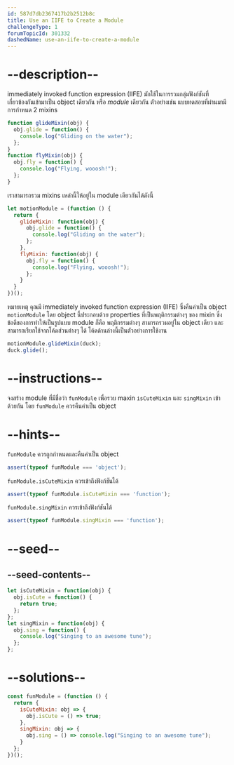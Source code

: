 ```yaml
---
id: 587d7db2367417b2b2512b8c
title: Use an IIFE to Create a Module
challengeType: 1
forumTopicId: 301332
dashedName: use-an-iife-to-create-a-module
---
```


# --description--

immediately invoked function expression (IIFE) มักใช้ในการรวมกลุ่มฟังก์ชันที่เกี่ยวข้องกันเข้ามาเป็น object เดียวกัน หรือ <dfn>module</dfn> เดียวกัน ตัวอย่างเช่น แบบทดสอบที่ผ่านมามีการกำหนด 2 mixins

```js
function glideMixin(obj) {
  obj.glide = function() {
    console.log("Gliding on the water");
  };
}
function flyMixin(obj) {
  obj.fly = function() {
    console.log("Flying, wooosh!");
  };
}
```

เราสามารถรวม mixins เหล่านี้ให้อยู่ใน module เดียวกันได้ดังนี้

```js
let motionModule = (function () {
  return {
    glideMixin: function(obj) {
      obj.glide = function() {
        console.log("Gliding on the water");
      };
    },
    flyMixin: function(obj) {
      obj.fly = function() {
        console.log("Flying, wooosh!");
      };
    }
  }
})();
```

หมายเหตุ คุณมี immediately invoked function expression (IIFE) ซึ่งคืนค่าเป็น object `motionModule` โดย object นี้ประกอบด้วย properties ที่เป็นพฤติกรรมต่างๆ ของ mixin ซึ่งข้อดีของการทำให้เป็นรูปแบบ module ก็คือ พฤติกรรมต่างๆ สามารถรวมอยู่ใน object เดียว และสามารถเรียกใช้จากโค้ดส่วนต่างๆ ได้ โค้ดด้านล่างนี้เป็นตัวอย่างการใช้งาน

```js
motionModule.glideMixin(duck);
duck.glide();
```

# --instructions--

จงสร้าง module ที่มีชื่อว่า `funModule` เพื่อรวบ maxin `isCuteMixin` และ `singMixin` เข้าด้วยกัน โดย `funModule` ควรคืนค่าเป็น object

# --hints--

`funModule` ควรถูกกำหนดและคืนค่าเป็น object

```js
assert(typeof funModule === 'object');
```

`funModule.isCuteMixin` ควรเข้าถึงฟังก์ชันได้

```js
assert(typeof funModule.isCuteMixin === 'function');
```

`funModule.singMixin` ควรเข้าถึงฟังก์ชันได้

```js
assert(typeof funModule.singMixin === 'function');
```

# --seed--

## --seed-contents--

```js
let isCuteMixin = function(obj) {
  obj.isCute = function() {
    return true;
  };
};
let singMixin = function(obj) {
  obj.sing = function() {
    console.log("Singing to an awesome tune");
  };
};
```

# --solutions--

```js
const funModule = (function () {
  return {
    isCuteMixin: obj => {
      obj.isCute = () => true;
    },
    singMixin: obj => {
      obj.sing = () => console.log("Singing to an awesome tune");
    }
  };
})();
```
